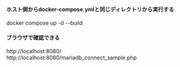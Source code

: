 #### ホスト側からdocker-compose.ymlと同じディレクトリから実行する
docker compose up -d --build

#### ブラウザで確認できる
http://localhost:8080/    
http://localhost:8080/mariadb_connect_sample.php
